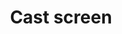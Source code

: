 ---
title: Cast screen
tags: ["cast", "screen", "mirroring", "display", "connect", "stream", "broadcast"]
icon: cast-screen
svg: '<svg xmlns="http://www.w3.org/2000/svg" width="24" height="24" fill="none" viewBox="0 0 24 24" stroke-width="1.5" stroke-linecap="round" stroke-linejoin="round" stroke="currentColor"><path d="M3 8.028v0c0-.956 0-1.434.108-1.826a3 3 0 0 1 2.094-2.094C5.594 4 6.072 4 7.028 4H16.2c1.68 0 2.52 0 3.162.327a3 3 0 0 1 1.311 1.311C21 6.28 21 7.12 21 8.8v6.4c0 1.68 0 2.52-.327 3.162a3 3 0 0 1-1.311 1.311C18.72 20 17.88 20 16.2 20h-2.053"/><path d="M11 20a8 8 0 0 0-8-8m0 8.003.354-.353M7 20a4 4 0 0 0-4-4"/></svg>'
---